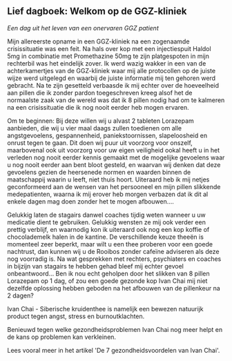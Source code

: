 ## Lief dagboek: Welkom op de GGZ-kliniek
_Een dag uit het leven van een onervaren GGZ patient_

Mijn allereerste opname in een GGZ-kliniek na een zogenaamde crisissituatie was een feit. Na hals over kop met een injectiespuit Haldol 5mg in combinatie met Promethazine 50mg te zijn platgespoten in mijn rechterbil was het eindelijk zover. Ik werd wazig wakker in een van de achterkamertjes van de GGZ-kliniek waar mij alle protocollen op de juiste wijze werd uitgelegd en waarbij de juiste informatie mij ten gehoren werd gebracht. Na te zijn gesetteld verbaasde ik mij echter over de hoeveelheid aan pillen die ik zonder pardon toegeschreven kreeg alsof het de normaalste zaak van de wereld was dat ik 8 pillen nodig had om te kalmeren na een crisissituatie die ik nog nooit eerder heb mogen ervaren. 

Om te beginnen: 
Bij deze willen wij u alvast 2 tableten Lorazepam aanbieden, die wij u vier maal daags zullen toedienen om alle angstgevoelens, gespannenheid, paniekstoornissen, slapeloosheid en onrust tegen te gaan. Dit doen wij puur uit voorzorg voor onszelf, maarbovenal ook uit voorzorg voor uw eigen veiligheid ookal heeft u in het verleden nog nooit eerder kennis gemaakt met de mogelijke gevoelens waar u nog nooit eerder aan bent bloot gesteld, en waarvan wij denken dat deze gevoelens gezien de heersenede normen en waarden binnen de maatschappij waarin u leeft, niet thuis hoort. Uiteraard heb ik mij netjes geconformeerd aan de wensen van het persooneel en mijn pillen slikkende medepatienten, waarna ik mij erover heb morgen verbazen dat ik dit al enkele dagen mag doen zonder het te mogen afbouwen.... 

Gelukkig laten de stagairs danwel coaches tijdig weten wanneer u uw medicatie dient te gebruiken. Gelukkig wensten ze mij ook verder een prettig verblijf, en waarnodig kon ik uiteraard ook nog een kop koffie of chocolademelk halen in de kantine. De verschillende keuze theeën is momenteel zeer beperkt, maar wilt u een thee proberen voor een goede nachtrust, dan kunnen wij u de Rooibos zonder cafeïne  adviseren als deze nog voorradig is. 
Na wat gesprekken met rechters, psychiaters en coaches in bijzijn van stagairs te hebben gehad bleef mij echter gevoel onbeantwoord... Ben ik nou echt geholpen door het slikken van 8 pillen Lorazepam op 1 dag, of zou een goede gezonde kop Ivan Chai mij niet dezelfde oplossing hebben geboden na het afbouwen van de pillenkeur na 2 dagen? 

Ivan Chai - Siberische kruidenthee is namelijk een bewezen natuurijk product tegen angst, stress en burnoutklachten.

Benieuwd tegen welke gezondheidsproblemen Ivan Chai nog meer helpt en de kans op problemen kan verkleinen. 

Lees vooral meer in het artikel 'De 7 gezondheidsvoordelen van Ivan Chai'. 
